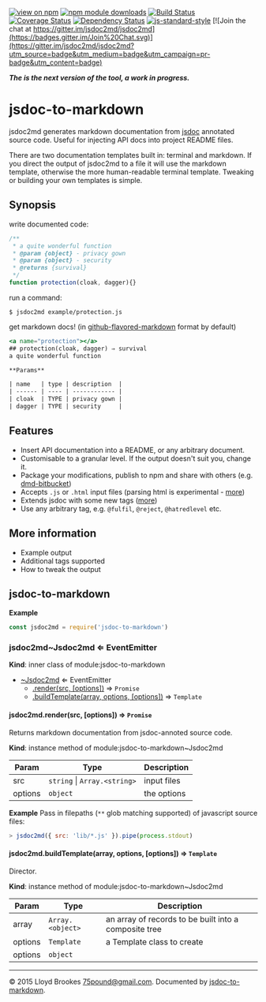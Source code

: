 [![view on npm](http://img.shields.io/npm/v/jsdoc-to-markdown.svg)](https://www.npmjs.org/package/jsdoc-to-markdown)
[![npm module downloads](http://img.shields.io/npm/dt/jsdoc-to-markdown.svg)](https://www.npmjs.org/package/jsdoc-to-markdown)
[![Build Status](https://travis-ci.org/jsdoc2md/jsdoc-to-markdown.svg?branch=next)](https://travis-ci.org/jsdoc2md/jsdoc-to-markdown)
[![Coverage Status](https://coveralls.io/repos/github/jsdoc2md/jsdoc-to-markdown/badge.svg?branch=next)](https://coveralls.io/github/jsdoc2md/jsdoc-to-markdown?branch=next)
[![Dependency Status](https://david-dm.org/jsdoc2md/jsdoc-to-markdown.svg)](https://david-dm.org/jsdoc2md/jsdoc-to-markdown)
[![js-standard-style](https://img.shields.io/badge/code%20style-standard-brightgreen.svg)](https://github.com/feross/standard)
[![Join the chat at https://gitter.im/jsdoc2md/jsdoc2md](https://badges.gitter.im/Join%20Chat.svg)](https://gitter.im/jsdoc2md/jsdoc2md?utm_source=badge&utm_medium=badge&utm_campaign=pr-badge&utm_content=badge)

***The is the next version of the tool, a work in progress.***

# jsdoc-to-markdown
jsdoc2md generates markdown documentation from [jsdoc](http://usejsdoc.org) annotated source code. Useful for injecting API docs into project README files.

There are two documentation templates built in: terminal and markdown. If you direct the output of jsdoc2md to a file it will use the markdown template, otherwise the more human-readable terminal template. Tweaking or building your own templates is simple.

## Synopsis
write documented code:
```js
/**
 * a quite wonderful function
 * @param {object} - privacy gown
 * @param {object} - security
 * @returns {survival}
 */
function protection(cloak, dagger){}
```

run a command:
```
$ jsdoc2md example/protection.js
```

get markdown docs! (in [github-flavored-markdown](https://help.github.com/articles/github-flavored-markdown/) format by default)
```handlebars
<a name="protection"></a>
## protection(cloak, dagger) ⇒ survival
a quite wonderful function

**Params**

| name   | type | description  |
| ------ | ---- | ------------ |
| cloak  | TYPE | privacy gown |
| dagger | TYPE | security     |
```

## Features

- Insert API documentation into a README, or any arbitrary document.
- Customisable to a granular level. If the output doesn't suit you, change it.
- Package your modifications, publish to npm and share with others (e.g. [dmd-bitbucket](https://github.com/jsdoc2md/dmd-bitbucket))
- Accepts `.js` or `.html` input files (parsing html is experimental - [more](https://github.com/jsdoc2md/jsdoc-parse/))
- Extends jsdoc with some new tags ([more](https://github.com/jsdoc2md/jsdoc-parse/))
- Use any arbitrary tag, e.g. `@fulfil`, `@reject`, `@hatredlevel` etc.

## More information

- Example output
- Additional tags supported
- How to tweak the output


<a name="module_jsdoc-to-markdown"></a>
## jsdoc-to-markdown
  
**Example**
```js
const jsdoc2md = require('jsdoc-to-markdown')
```

<a name="module_jsdoc-to-markdown..Jsdoc2md"></a>
### jsdoc2md~Jsdoc2md ⇐ EventEmitter  
**Kind**: inner class of module:jsdoc-to-markdown  

* [~Jsdoc2md](#module_jsdoc-to-markdown..Jsdoc2md) ⇐ EventEmitter  
    * [.render(src, [options])](#module_jsdoc-to-markdown..Jsdoc2md+render) ⇒ `Promise`  
    * [.buildTemplate(array, options, [options])](#module_jsdoc-to-markdown..Jsdoc2md+buildTemplate) ⇒ `Template`  


<a name="module_jsdoc-to-markdown..Jsdoc2md+render"></a>
#### jsdoc2md.render(src, [options]) ⇒ `Promise`  
Returns markdown documentation from jsdoc-annoted source code.

**Kind**: instance method of module:jsdoc-to-markdown~Jsdoc2md  

| Param   | Type                              | Description |
| ------- | --------------------------------- | ----------- |
| src     |  `string` &#124; `Array.<string>` | input files |
| options |  `object`                         | the options |


**Example**
Pass in filepaths (`**` glob matching supported) of javascript source files:
```js
> jsdoc2md({ src: 'lib/*.js' }).pipe(process.stdout)
```

<a name="module_jsdoc-to-markdown..Jsdoc2md+buildTemplate"></a>
#### jsdoc2md.buildTemplate(array, options, [options]) ⇒ `Template`  
Director.

**Kind**: instance method of module:jsdoc-to-markdown~Jsdoc2md  

| Param   | Type              | Description                                           |
| ------- | ----------------- | ----------------------------------------------------- |
| array   |  `Array.<object>` | an array of records to be built into a composite tree |
| options |  `Template`       | a Template class to create                            |
| options |  `object`         |                                                       |




* * *

&copy; 2015 Lloyd Brookes <75pound@gmail.com>. Documented by [jsdoc-to-markdown](https://github.com/jsdoc2md/jsdoc-to-markdown).
